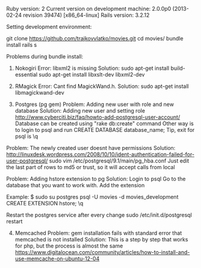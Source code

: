 Ruby version: 2
Current version on development machine: 2.0.0p0 (2013-02-24 revision 39474) [x86_64-linux]
Rails version: 3.2.12

Setting development environment:

git clone https://github.com/trajkovvlatko/movies.git
cd movies/
bundle install
rails s

Problems during bundle install:

1. Nokogiri
Error:
  libxml2 is missing
Solution:
  sudo apt-get install build-essential
  sudo apt-get install libxslt-dev libxml2-dev

2. RMagick
Error:
  Cant find MagickWand.h.
Solution:
  sudo apt-get install libmagickwand-dev

3. Postgres (pg gem)
Problem:
  Adding new user with role and new database
Solution:
  Adding new user and setting role
  http://www.cyberciti.biz/faq/howto-add-postgresql-user-account/
  Database can be created using "rake db:create" command
  Other way is to login to psql and run CREATE DATABASE database_name;
  Tip, exit for psql is \q

Problem:
  The newly created user doesnt have permissions
Solution:
  http://linuxdesk.wordpress.com/2008/10/10/ident-authentication-failed-for-user-postgresql/
  sudo vim /etc/postgresql/9.1/main/pg_hba.conf
  Just edit the last part of rows to md5 or trust, so it will accept calls from local

Problem:
  Adding hstore extension to pg
Solution:
  Login to psql
  Go to the database that you want to work with.
  Add the extension

  Example:
  $ sudo su postgres
  psql -U movies -d movies_development
  CREATE EXTENSION hstore;
  \q

  Restart the postgres service after every change
  sudo /etc/init.d/postgresql restart

4. Memcached
Problem:
  gem installation fails with standard error that memcached is not installed
Solution:
  This is a step by step that works for php, but the process is almost the same
  https://www.digitalocean.com/community/articles/how-to-install-and-use-memcache-on-ubuntu-12-04


